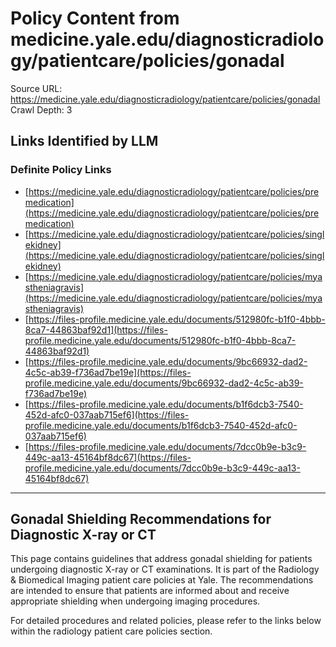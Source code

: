 # Policy Content from medicine.yale.edu/diagnosticradiology/patientcare/policies/gonadal

Source URL: https://medicine.yale.edu/diagnosticradiology/patientcare/policies/gonadal
Crawl Depth: 3

## Links Identified by LLM

### Definite Policy Links

- [https://medicine.yale.edu/diagnosticradiology/patientcare/policies/premedication](https://medicine.yale.edu/diagnosticradiology/patientcare/policies/premedication)
- [https://medicine.yale.edu/diagnosticradiology/patientcare/policies/singlekidney](https://medicine.yale.edu/diagnosticradiology/patientcare/policies/singlekidney)
- [https://medicine.yale.edu/diagnosticradiology/patientcare/policies/myastheniagravis](https://medicine.yale.edu/diagnosticradiology/patientcare/policies/myastheniagravis)
- [https://files-profile.medicine.yale.edu/documents/512980fc-b1f0-4bbb-8ca7-44863baf92d1](https://files-profile.medicine.yale.edu/documents/512980fc-b1f0-4bbb-8ca7-44863baf92d1)
- [https://files-profile.medicine.yale.edu/documents/9bc66932-dad2-4c5c-ab39-f736ad7be19e](https://files-profile.medicine.yale.edu/documents/9bc66932-dad2-4c5c-ab39-f736ad7be19e)
- [https://files-profile.medicine.yale.edu/documents/b1f6dcb3-7540-452d-afc0-037aab715ef6](https://files-profile.medicine.yale.edu/documents/b1f6dcb3-7540-452d-afc0-037aab715ef6)
- [https://files-profile.medicine.yale.edu/documents/7dcc0b9e-b3c9-449c-aa13-45164bf8dc67](https://files-profile.medicine.yale.edu/documents/7dcc0b9e-b3c9-449c-aa13-45164bf8dc67)

---

## Gonadal Shielding Recommendations for Diagnostic X-ray or CT

This page contains guidelines that address gonadal shielding for patients undergoing diagnostic X-ray or CT examinations. It is part of the Radiology & Biomedical Imaging patient care policies at Yale. The recommendations are intended to ensure that patients are informed about and receive appropriate shielding when undergoing imaging procedures.

For detailed procedures and related policies, please refer to the links below within the radiology patient care policies section.